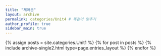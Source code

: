 ```yaml
---
title: "제어문"
layout: archive
permalink: categories/Unit4 # 똑같이 맞추기
author_profile: true
sidebar_main: true
---
```




{% assign posts = site.categories.Unit1 %}
{% for post in posts %} {% include archive-single2.html type=page.entries_layout %} {% endfor %}